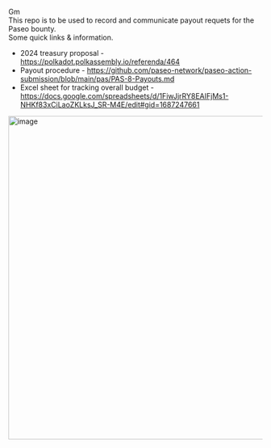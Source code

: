 Gm  
This repo is to be used to record and communicate payout requets for the Paseo bounty.   
Some quick links & information. 
  
* 2024 treasury proposal - https://polkadot.polkassembly.io/referenda/464
* Payout procedure - https://github.com/paseo-network/paseo-action-submission/blob/main/pas/PAS-8-Payouts.md
* Excel sheet for tracking overall budget - https://docs.google.com/spreadsheets/d/1FiwJjrRY8EAIFjMs1-NHKf83xCiLaoZKLksJ_SR-M4E/edit#gid=1687247661

<img width="640" alt="image" src="https://github.com/paseo-network/payouts/assets/93915849/02be9cec-ef63-4273-ac55-2ea3b705a36a">

